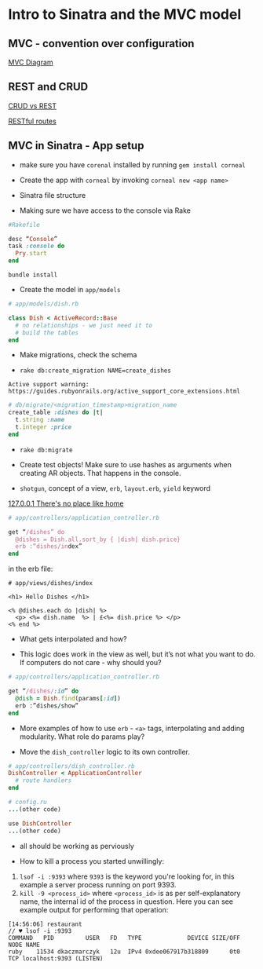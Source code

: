 # Intro to Sinatra and the MVC model

## MVC - convention over configuration

[MVC Diagram](http://kriscroes.github.io/images/blog1/mvc.png)

## REST and CRUD

[CRUD vs REST](https://image.slidesharecdn.com/restvssoap-130104080511-phpapp01/95/rest-vs-soap-40-638.jpg?cb=1357286773)

[RESTful routes](https://i.imgur.com/omvB7JJ.png)

## MVC in Sinatra - App setup

- make sure you have `corenal` installed by running `gem install corneal`

- Create the app with `corneal` by invoking `corneal new <app name>`

- Sinatra file structure

- Making sure we have access to the console via Rake

```ruby
#Rakefile

desc “Console”
task :console do
  Pry.start
end
```

`bundle install`

- Create the model in `app/models`

```ruby
# app/models/dish.rb

class Dish < ActiveRecord::Base
  # no relationships - we just need it to
  # build the tables
end
```

- Make migrations, check the schema

- `rake db:create_migration NAME=create_dishes`

```
Active support warning:
https://guides.rubyonrails.org/active_support_core_extensions.html
```

```ruby
# db/migrate/<migration_timestamp>migration_name
create_table :dishes do |t|
  t.string :name
  t.integer :price
end
```

- `rake db:migrate`

- Create test objects! Make sure to use hashes as arguments when creating AR objects. That happens in the console.

- `shotgun`, concept of a view, `erb`, `layout.erb`, `yield` keyword

[127.0.0.1 There's no place like home](https://i.ytimg.com/vi/A_aw84mQNZE/maxresdefault.jpg)

```ruby
# app/controllers/application_controller.rb

get “/dishes” do
  @dishes = Dish.all.sort_by { |dish| dish.price}
  erb :“dishes/index”
end
```

in the erb file:

```erb
# app/views/dishes/index

<h1> Hello Dishes </h1>

<% @dishes.each do |dish| %>
  <p> <%= dish.name  %> | £<%= dish.price %> </p>
<% end %>
```

- What gets interpolated and how?

- This logic does work in the view as well, but it’s not what you want to do. If computers do not care - why should you?

```ruby
# app/controllers/application_controller.rb

get “/dishes/:id” do
  @dish = Dish.find(params[:id])
  erb :”dishes/show”
end
```

- More examples of how to use `erb` - `<a>` tags, interpolating and adding modularity. What role do params play?

- Move the `dish_controller` logic to its own controller.

```ruby
# app/controllers/dish_controller.rb
DishController < ApplicationController
  # route handlers
end
```

```ruby
# config.ru
...(other code)

use DishController
...(other code)
```

- all should be working as perviously

- How to kill a process you started unwillingly:

1. `lsof -i :9393` where `9393` is the keyword you're looking for, in this example a server process running on port 9393.
2. `kill -9 <process_id>` where `<process_id>` is as per self-explanatory name, the internal id of the process in question. Here you can see example output for performing that operation:

```
[14:56:06] restaurant
// ♥ lsof -i :9393
COMMAND   PID         USER   FD   TYPE             DEVICE SIZE/OFF NODE NAME
ruby    11534 dkaczmarczyk   12u  IPv4 0xdee067917b318809      0t0  TCP localhost:9393 (LISTEN)
```
